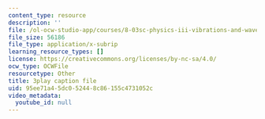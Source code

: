 ```yaml
---
content_type: resource
description: ''
file: /ol-ocw-studio-app/courses/8-03sc-physics-iii-vibrations-and-waves-fall-2016/95ee71a45dc052448c86155c4731052c_4ysFC9vd3GE.vtt
file_size: 56186
file_type: application/x-subrip
learning_resource_types: []
license: https://creativecommons.org/licenses/by-nc-sa/4.0/
ocw_type: OCWFile
resourcetype: Other
title: 3play caption file
uid: 95ee71a4-5dc0-5244-8c86-155c4731052c
video_metadata:
  youtube_id: null
---
```

